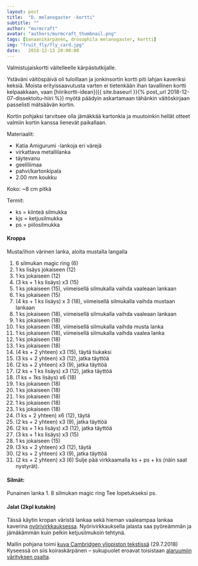 ```yaml
---
layout: post
title:  "D. melanogaster -kortti"
subtitle: ""
author: "murmcraft"
avatar: "authors/murmcraft_thumbnail.png"
tags: [banaanikärpänen, drosophila melanogaster, kortti]
img: "fruit_fly/fly_card.jpg"
date:   2018-12-13 20:00:00
---
```


Valmistujaiskortti väitelleelle kärpästutkijalle. 

Ystäväni väitöspäivä oli tuloillaan ja jonkinsortin kortti piti lahjan kaveriksi keksiä. Moista erityissaavutusta varten ei tietenkään ihan tavallinen kortti kelpaakkaan, vaan [hiirikortti-idean]({{ site.baseurl }}{% post_url 2018-12-07-dissektoitu-hiiri %}) myötä päädyin askartamaan tähänkin väitöskirjaan passelisti mätsäävän kortin. 

Kortin pohjaksi tarvitsee olla jämäkkää kartonkia ja muutoinkin hellät otteet valmiin kortin kanssa lienevät paikallaan. 

Materiaalit:
* Katia Amigurumi -lankoja eri värejä
* virkattava metallilanka
* täytevanu
* geeliliimaa
* pahvi/kartonkipala
* 2.00 mm koukku

Koko:
~8 cm pitkä

Termit:
- ks = kiinteä silmukka
- kjs = ketjusilmukka
- ps = piilosilmukka

#### Kroppa
Musta/ihon värinen lanka, aloita mustalla langalla
1. 6 silmukan magic ring (6)
2. 1 ks lisäys jokaiseen (12)
3. 1 ks jokaiseen (12)
4. (3 ks + 1 ks lisäys) x3 (15)
5. 1 ks jokaiseen (15), viimeisellä silmukalla vaihda vaaleaan lankaan
6. 1 ks jokaiseen (15)
7. (4 ks + 1 ks lisäys) x 3 (18), viimeisellä silmukalla vaihda mustaan lankaan
8. 1 ks jokaiseen (18), viimeisellä silmukalla vaihda vaaleaan lankaan
9. 1 ks jokaiseen (18)
10.  1 ks jokaiseen (18), viimeisellä silmukalla vaihda musta lanka
11. 1 ks jokaiseen (18), viimeisellä silmukalla vaihda vaalea lanka
12. 1 ks jokaiseen (18)
13. 1 ks jokaiseen (18)
14. (4 ks + 2 yhteen) x3 (15), täytä tiukaksi
15. (3 ks + 2 yhteen) x3 (12), jatka täyttöä
16. (2 ks + 2 yhteen) x3 (9), jatka täyttöä
17. (2 ks + 1 ks lisäys) x3 (12), jatka täyttöä
18. (1 ks + 1ks lisäys) x6 (18)
19. 1 ks jokaiseen (18)
20. 1 ks jokaiseen (18)
21. 1 ks jokaiseen (18)
22. 1 ks jokaiseen (18)
23. 1 ks jokaiseen (18)
24. (1 ks + 2 yhteen) x6 (12), täytä
25. (2 ks + 2 yhteen) x3 (9), jatka täyttöä
26. (2 ks + 1 ks lisäys) x3 (12), jatka täyttöä
27. (3 ks + 1 ks lisäys) x3 (15)
28. 1 ks jokaiseen (15)
29. (3 ks + 2 yhteen) x3 (12), täytä
30. (2 ks + 2 yhteen) x3 (9), jatka täyttöä
31. (2 ks + 2 yhteen) x3 (6) 
Sulje pää virkkaamalla ks + ps + ks (näin saat nystyrät). 

#### Silmät:
Punainen lanka
    1. 8 silmukan magic ring
Tee lopetukseksi ps.

#### Jalat (2kpl kutakin)
Tässä käytin kropan väristä lankaa sekä hieman vaaleampaa lankaa kaverina [nyörivirkkauksessa](http://cup-of-stitches.blogspot.com/2014/01/crochet-cord-tutorial.html).
Nyörivirkkauksella jalasta saa pyöreämmän ja jämäkämmän kuin pelkin ketjusilmukoin tehtynä. 


Mallin pohjana toimi [kuva Cambridgen yliopiston tekstissä](https://www.cam.ac.uk/research/features/how-close-are-you-to-a-fruit-fly) (29.7.2018)
Kyseessä on siis koiraskärpänen – sukupuolet eroavat toisistaan [alaruumiin värityksen osalta](https://commons.wikimedia.org/wiki/File:Biology_Illustration_Animals_Insects_Drosophila_melanogaster.svg).